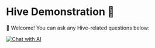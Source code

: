 # Hive Demonstration 🚀  
👋 Welcome! You can ask any Hive-related questions below:

[![Chat with AI](https://img.shields.io/badge/Chat-Ask%20AI-blue)](https://hive-demonstration.onrender.com/)
